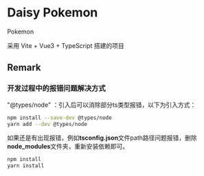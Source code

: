 # Daisy Pokemon

Pokemon

采用 Vite + Vue3 + TypeScript 搭建的项目

## Remark

### 开发过程中的报错问题解决方式

"@types/node" ：引入后可以消除部分ts类型报错，以下为引入方式：

```sh
npm install --save-dev @types/node
yarn add --dev @types/node
```

如果还是有出现报错，例如**tsconfig.json**文件path路径问题报错，删除**node_modules**文件夹，重新安装依赖即可。

```sh
npm install
yarn install
```
